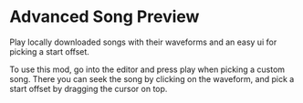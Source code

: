 # Advanced Song Preview

Play locally downloaded songs with their waveforms and an easy ui for picking a start offset.

To use this mod, go into the editor and press play when picking a custom song. There you can
seek the song by clicking on the waveform, and pick a start offset by dragging the cursor on top.